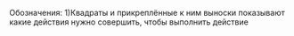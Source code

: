 Обозначения:
1)Квадраты и прикреплённые к ним выноски показывают какие действия нужно совершить, чтобы выполнить действие